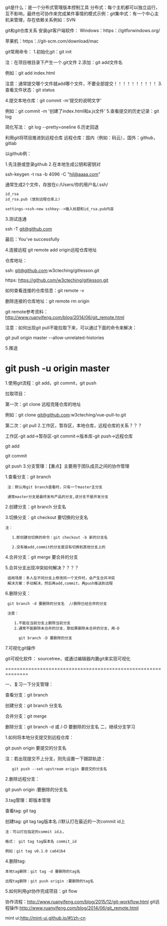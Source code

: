 git是什么：是一个分布式管理版本控制工具
分布式：每个主机都可以独立运行，互不影响，最终也可协作来完成某件事情的模式示例：git集中式：有一个中心主机来管理，存在依赖关系例如：SVN

 git和git仓库关系
安装git客户端软件：
Windows：https：//gitforwindows.org/

苹果机：https：//git-scm.com/download/mac

git常用命令：
1.初始化git：git init

 注：在项目根目录下产生一个.git文件
2.添加：git add文件名

例如：git add index.html

  注意：通常提交哪个文件就add哪个文件，不要全部提交！！！！！！！！！！
3.查看文件状态：git status

4.提交本地仓库：git commit -m'提交的说明文字'

 例如：git commit -m '创建了index.html和a.js文件'
5.查看提交的历史记录：git log

   简化写法： git log --pretty=oneline
6.历史回退

利用git将项目推进到远程仓库
远程仓库：国内（例如：码云），国外：github，gitlab

以github例：

1.先注册或登录github
2.在本地生成公钥和密钥对

  ssh-keygen -t rsa -b 4096 -C "hjl@aaaa.com"

  通常生成2个文件，存放在c:/Users/你的用户名/.ssh/

    id_rsa
    id_rsa.pub (放到远程仓库上)

    settings->ssh-new sshkey-->输入标题和id_rsa.pub内容

3.测试连通

  ssh -T git@github.com

 最后：You've successfully 

4.连接远程
git remote add origin远程仓库地址

仓库地址：

 ssh:   git@github.com:w3cteching/gitlesson.git

 https: https://github.com/w3cteching/gitlesson.git

 如何查看连接的仓库信息：git remote -v

 删除连接的仓库地址：git remote rm origin


 git remote参考资料：http://www.ruanyifeng.com/blog/2014/06/git_remote.html

 注意：如何出现git pull不能拉取下来，可以通过下面的命令来解决：

 git pull origin master --allow-unrelated-histories


5.推送 

git push -u origin master
================================

1.使用git流程：git add，git commit，git push

拉取项目：

 第一次：git clone 远程克隆仓库的地址

  例如：git clone git@github.com:w3cteching/vue-pull-to.git

 第二次：git pull
2.工作区，暂存区，本地仓库，远程仓库的关系？？？

工作区-git add->暂存区-git commit->版本库-git push->远程仓库

git add

git commit 

git push
3.分支管理：【重点】主要用于团队成员之间的协作管理

  1.查看分支：git branch

     注：默认用git branch查看时，只有一个master主分支

     通常master分支是最终发布产品的分支,该分支不是开发分支

  2.创建分支：git branch 分支名

  3.切换分支：git checkout 要切换的分支名

    注：
    
       1.即创建也切换的命令：git checkout -b 新的分支名

       2.没有被add,commit的分支是没有切换到其他分支上的

     

  4.合并分支：git merge 要合并的分支

  5.合并分支出现冲突如何解决？？？？

     适用场景：多人在不同分支上修改同一个文件时，会产生合并冲突
     解决方案：手动解决，然后再add,commit，再push推送到远程

  6.删除分支：

     git branch -d 要删除的分支名  //删除已经合并的分支

     注意：
     
        1.不能在当前分支上删除当前分支
        2.通常不能删除未合并的分支，那如果删除未合并的分支，用-D

          git branch -D 要删除的分支


  7.可视化git操作

  git可视化软件：  sourcetree，或通过编辑器内置git来实现可视化


==============================================================

一、复习一下分支管理：

   查看分支：git branch

   创建分支：git branch 分支名 

   合并分支：git merge 

   删除分支：git branch -d 或 /-D 要删除的分支名
二，继续分支学习

1.如何将本地分支提交到远程仓库：

   git push origin 要提交的分支名

   注：若出现提交不上分支，则先设置一下跟踪轨迹：

       git push --set-upstream origin 要提交的分支名


  2.删除远程分支：

   git push origin :要删除的分支名


  3.tag管理：即版本管理

   查看tag: git tag

   创建tag: git tag tag版本名  //默认打在最近的一次commit id上

    注：可以打在指定的commit id上，
    
    格式： git tag tag版本名 commit_id

    例如：git tag v0.1.0 ca641b4

  4.删除tag:

    本地tag删除：git tag -d 要删除的tag名

    远程tag删除：git push origin :要删除的tag名


  5.如何利用git协作完成项目：git flow


  协作流程：http://www.ruanyifeng.com/blog/2015/12/git-workflow.html
  git远程操作:http://www.ruanyifeng.com/blog/2014/06/git_remote.html

  mint ui:http://mint-ui.github.io/#!/zh-cn